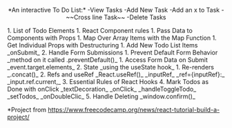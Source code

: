 <p style="text-align: center;"> *An interactive To Do List:*
   -View Tasks
   -Add New Task
   -Add an x to Task
   -~~Cross line Task~~
   -Delete Tasks 
   </p>
1. List of Todo Elements
1. React Component rules
   1. Pass Data to Components with Props
   1. Map Over Array Items with the Map Function
1. Get Individual Props with Destructuring
1. Add New Todo List Items _onSubmit_ 
2. Handle Form Submissions
    1.  Prevent Default Form Behavior _method on it called .preventDefault()_
1. Access Form Data on Submit _event.target.elements_
2.  State _using the useState hook_
1. Re-renders _.concat()_
2. Refs and useRef _React.useRef()_ _inputRef_ _ref={inputRef}:_ _input.ref.current,_
3. Essential Rules of React Hooks 
4. Mark Todos as Done with onClick _textDecoration_ _onClick_ _handleToggleTodo_ _setTodos_ _onDoubleClic_
5. Handle Deleting _window.confirm()_

*Project from https://www.freecodecamp.org/news/react-tutorial-build-a-project/
